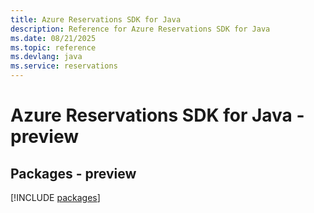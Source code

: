 ```yaml
---
title: Azure Reservations SDK for Java
description: Reference for Azure Reservations SDK for Java
ms.date: 08/21/2025
ms.topic: reference
ms.devlang: java
ms.service: reservations
---
```

# Azure Reservations SDK for Java - preview
## Packages - preview
[!INCLUDE [packages](reservations-index.md)]